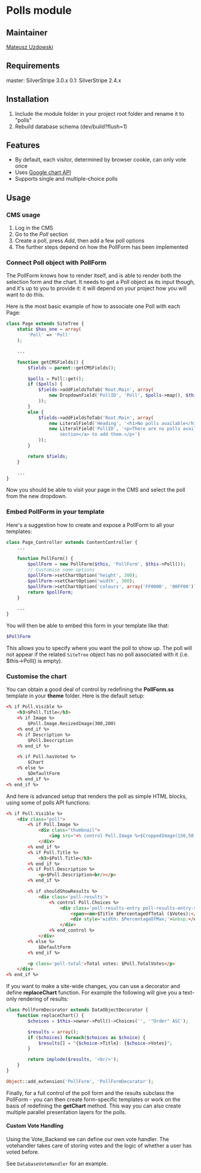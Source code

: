 # Polls module

## Maintainer 

[Mateusz Uzdowski](mailto:mateusz@silverstripe.com)

## Requirements 

master: SilverStripe 3.0.x
0.1: SilverStripe 2.4.x

## Installation 

1. Include the module folder in your project root folder and rename it to "polls"
1. Rebuild database schema (dev/build?flush=1)

## Features

- By default, each visitor, determined by browser cookie, can only vote once
- Uses [Google chart API](http://code.google.com/apis/chart/) 
- Supports single and multiple-choice polls

## Usage

### CMS usage

1. Log in the CMS 
1. Go to the _Poll_ section
1. Create a poll, press _Add_, then add a few poll options
1. The further steps depend on how the PollForm has been implemented

### Connect Poll object with PollForm

The PollForm knows how to render itself, and is able to render both the selection form and the chart. It needs to get a
Poll object as its input though, and it's up to you to provide it: it will depend on your project how you will want to
do this.

Here is the most basic example of how to associate one Poll with each Page:

```php
class Page extends SiteTree {
	static $has_one = array(
		'Poll' => 'Poll'
	);

	...

    function getCMSFields() {
        $fields = parent::getCMSFields();

        $polls = Poll::get();
        if ($polls) { 
            $fields->addFieldsToTab('Root.Main', array(
                new DropdownField('PollID', 'Poll', $polls->map(), $this->PollID, null, '--- Select a poll ---')
            ));
        }
        else {
            $fields->addFieldsToTab('Root.Main', array(
                new LiteralField('Heading', '<h1>No polls available</h1>'),
				new LiteralField('PollID', '<p>There are no polls available. Please use <a href="admin/polls">the polls
					section</a> to add them.</p>')
            ));
        }

        return $fields;
    }

	...
}
```

Now you should be able to visit your page in the CMS and select the poll from the new dropdown.

### Embed PollForm in your template

Here's a suggestion how to create and expose a PollForm to all your templates:

```php
class Page_Controller extends ContentController {
	...

	function PollForm() {
		$pollForm = new PollForm($this, 'PollForm', $this->Poll());	
		// Customise some options
		$pollForm->setChartOption('height', 300);
		$pollForm->setChartOption('width', 300);
		$pollForm->setChartOption('colours', array('FF0000', '00FF00'));
		return $pollForm;
	}

	...
}
```

You will then be able to embed this form in your template like that:

```php
$PollForm
```

This allows you to specify where you want the poll to show up. The poll will not appear if the related `SiteTree` object
has no poll associated with it (i.e. $this->Poll() is empty).

### Customise the chart

You can obtain a good deal of control by redefining the **PollForm.ss** template in your **theme** folder. Here is the
default setup:

```html
<% if Poll.Visible %>
	<h3>$Poll.Title</h3>
	<% if Image %>
		$Poll.Image.ResizedImage(300,200)
	<% end_if %>
	<% if Description %>
		$Poll.Description
	<% end_if %>

	<% if Poll.hasVoted %>
		$Chart
	<% else %>
		$DefaultForm
	<% end_if %>
<% end_if %>
```

And here is advanced setup that renders the poll as simple HTML blocks, using some of polls API functions:

```html
<% if Poll.Visible %>
	<div class="poll">
		<% if Poll.Image %>
			<div class="thumbnail">
				<img src="<% control Poll.Image %>$CroppedImage(150,50).URL<% end_control %>" alt="$Title"/>
			</div>
		<% end_if %>
		<% if Poll.Title %>
			<h3>$Poll.Title</h3>
		<% end_if %>
		<% if Poll.Description %>
			<p>$Poll.Description<br/></p>
		<% end_if %>

		<% if shouldShowResults %>
			<div class='poll-results'>
				<% control Poll.Choices %>
					<div class='poll-results-entry poll-results-entry-$EvenOdd'>
						<span><em>$Title $PercentageOfTotal ($Votes):</em></span>
						<div style='width: $PercentageOfMax;'>&nbsp;</div>
					</div>
				<% end_control %>
			</div>
		<% else %>
			$DefaultForm
		<% end_if %>

		<p class='poll-total'>Total votes: $Poll.TotalVotes</p>
	</div>
<% end_if %>
```

If you want to make a site-wide changes, you can use a decorator and define **replaceChart** function. For example the
following will give you a text-only rendering of results:

```php
class PollFormDecorator extends DataObjectDecorator {
	function replaceChart() {
		$choices = $this->owner->Poll()->Choices('', '"Order" ASC');

		$results = array();
		if ($choices) foreach($choices as $choice) {
			$results[] = "{$choice->Title}: {$choice->Votes}";
		}

		return implode($results, '<br/>');
	}
}

Object::add_extension('PollForm', 'PollFormDecorator');
```


Finally, for a full control of the poll form and the results subclass the PollForm - you can then create form-specific
templates or work on the basis of redefining the **getChart** method. This way you can also create multiple parallel
presentation layers for the polls.

#### Custom Vote Handling

Using the Vote_Backend we can define our own vote handler. The votehandler takes care of storing votes and the logic of
whether a user has voted before.

See `DatabaseVoteHandler` for an example.


